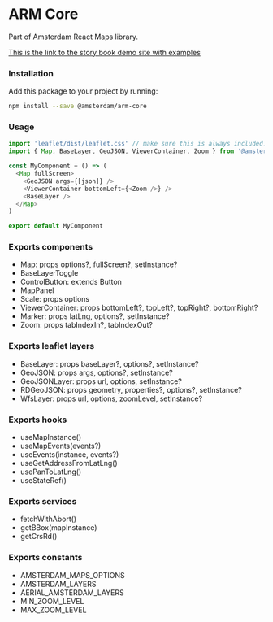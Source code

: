 # ARM Core

Part of Amsterdam React Maps library.

[This is the link to the story book demo site with examples](https://amsterdam.github.io/amsterdam-react-maps)

### Installation
Add this package to your project by running:
```bash
npm install --save @amsterdam/arm-core
```
### Usage

```js
import 'leaflet/dist/leaflet.css' // make sure this is always included!
import { Map, BaseLayer, GeoJSON, ViewerContainer, Zoom } from '@amsterdam/arm-core'

const MyComponent = () => (
  <Map fullScreen>
    <GeoJSON args={[json]} />
    <ViewerContainer bottomLeft={<Zoom />} />
    <BaseLayer />
  </Map>
)

export default MyComponent
```

### Exports components
- Map: props options?, fullScreen?, setInstance?
- BaseLayerToggle
- ControlButton: extends Button
- MapPanel
- Scale: props options
- ViewerContainer: props bottomLeft?, topLeft?, topRight?, bottomRight?
- Marker: props latLng, options?, setInstance?
- Zoom: props tabIndexIn?, tabIndexOut?

### Exports leaflet layers
- BaseLayer: props baseLayer?, options?, setInstance?
- GeoJSON: props args, options?, setInstance?
- GeoJSONLayer: props url, options, setInstance?
- RDGeoJSON: props geometry, properties?, options?, setInstance?
- WfsLayer: props url, options, zoomLevel, setInstance?

### Exports hooks
- useMapInstance()
- useMapEvents(events?)
- useEvents(instance, events?)
- useGetAddressFromLatLng()
- usePanToLatLng()
- useStateRef()

### Exports services
- fetchWithAbort()
- getBBox(mapInstance)
- getCrsRd()

### Exports constants
- AMSTERDAM_MAPS_OPTIONS
- AMSTERDAM_LAYERS
- AERIAL_AMSTERDAM_LAYERS
- MIN_ZOOM_LEVEL
- MAX_ZOOM_LEVEL

